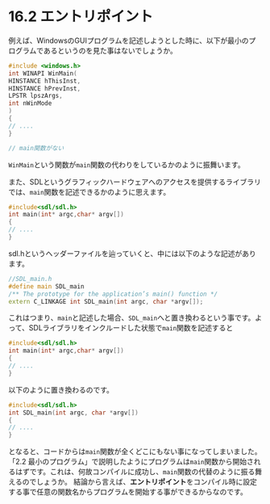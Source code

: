 # 16.2 エントリポイント

例えば、WindowsのGUIプログラムを記述しようとした時に、以下が最小のプログラムであるというのを見た事はないでしょうか。
```cpp
#include <windows.h>
int WINAPI WinMain(
HINSTANCE hThisInst,
HINSTANCE hPrevInst,
LPSTR lpszArgs,
int nWinMode
)
{
// ....
}

// main関数がない
```
`WinMain`という関数が`main`関数の代わりをしているかのように振舞います。

また、SDLというグラフィックハードウェアへのアクセスを提供するライブラリでは、`main`関数を記述できるかのように思えます。
```cpp
#include<sdl/sdl.h>
int main(int* argc,char* argv[])
{
// ....
}
```
sdl.hというヘッダーファイルを辿っていくと、中には以下のような記述があります。
```cpp
//SDL_main.h
#define main SDL_main
/** The prototype for the application’s main() function */
extern C_LINKAGE int SDL_main(int argc, char *argv[]);
```
これはつまり、`main`と記述した場合、`SDL_main`へと置き換わるという事です。よって、SDLライブラリをインクルードした状態で`main`関数を記述すると
```cpp
#include<sdl/sdl.h>
int main(int* argc,char* argv[])
{
// ....
}
```
以下のように置き換わるのです。
```cpp
#include<sdl/sdl.h>
int SDL_main(int argc, char *argv[])
{
// ....
}
```
となると、コードからは`main`関数が全くどこにもない事になってしまいました。「2.2 最小のプログラム」で説明したようにプログラムは`main`関数から開始されるはずです。これは、何故コンパイルに成功し、`main`関数の代替のように振る舞えるのでしょうか。
結論から言えば、**エントリポイント**をコンパイル時に設定する事で任意の関数名からプログラムを開始する事ができるからなのです。